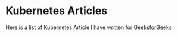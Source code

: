 # Kubernetes Articles

Here is a list of Kubernetes Article I have written for [GeeksforGeeks](https://www.geeksforgeeks.org/)
